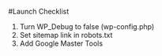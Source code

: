#Launch Checklist

1. Turn WP_Debug to false (wp-config.php)
2. Set sitemap link in robots.txt
3. Add Google Master Tools